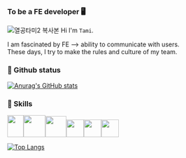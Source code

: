### To be a FE developer 🖥
![열공타미2 복사본](https://user-images.githubusercontent.com/71919983/119519868-c2821500-bdb4-11eb-9f3b-071dc67c07c1.png) Hi I'm `Tami`. 

I am fascinated by FE --> ability to communicate with users.  
These days, I try to make the rules and culture of my team.

### 📌 Github status
[![Anurag's GitHub stats](https://github-readme-stats.vercel.app/api?username=ink-0&count_private=true&show_icons=true?username=ink0-&show_icons=true&theme=dracula)](https://github.com/anuraghazra/github-readme-stats)

### 📌 Skills
<image src="https://user-images.githubusercontent.com/71919983/119522585-0ece5480-bdb7-11eb-99cf-dbcefc3e5382.png" height='50' width='37'><image src="https://user-images.githubusercontent.com/71919983/119520250-17be2680-bdb5-11eb-8b8d-a099bb185347.png" height='50' width='50'><image src="https://user-images.githubusercontent.com/71919983/119522118-af704480-bdb6-11eb-99c7-f8a671b7606e.png" height='48'><image src="https://user-images.githubusercontent.com/71919983/119522723-2ad1f600-bdb7-11eb-8dd0-2396c0daff4e.png" height='40'><image src="https://user-images.githubusercontent.com/71919983/119523195-87351580-bdb7-11eb-8762-e2cad11111ba.png" height='40'><image src="https://user-images.githubusercontent.com/71919983/119524034-38d44680-bdb8-11eb-97b7-5da1ebf6e51a.png" height='40'>
  
[![Top Langs](https://github-readme-stats.vercel.app/api/top-langs/?username=ink-0&hide=css&layout=compact)](https://github.com/anuraghazra/github-readme-stats)

<!--
**ink-0/ink-0** is a ✨ _special_ ✨ repository because its `README.md` (this file) appears on your GitHub profile.

Here are some ideas to get you started:

- 🔭 I’m currently working on ...
- 🌱 I’m currently learning ...
- 👯 I’m looking to collaborate on ...
- 🤔 I’m looking for help with ...
- 💬 Ask me about ...
- 📫 How to reach me: ...
- 😄 Pronouns: ...
- ⚡ Fun fact: ...
-->
